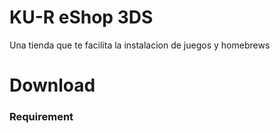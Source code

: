 
# KU-R eShop 3DS
Una tienda que te facilita la instalacion de juegos y homebrews

# Download
### Requirement
